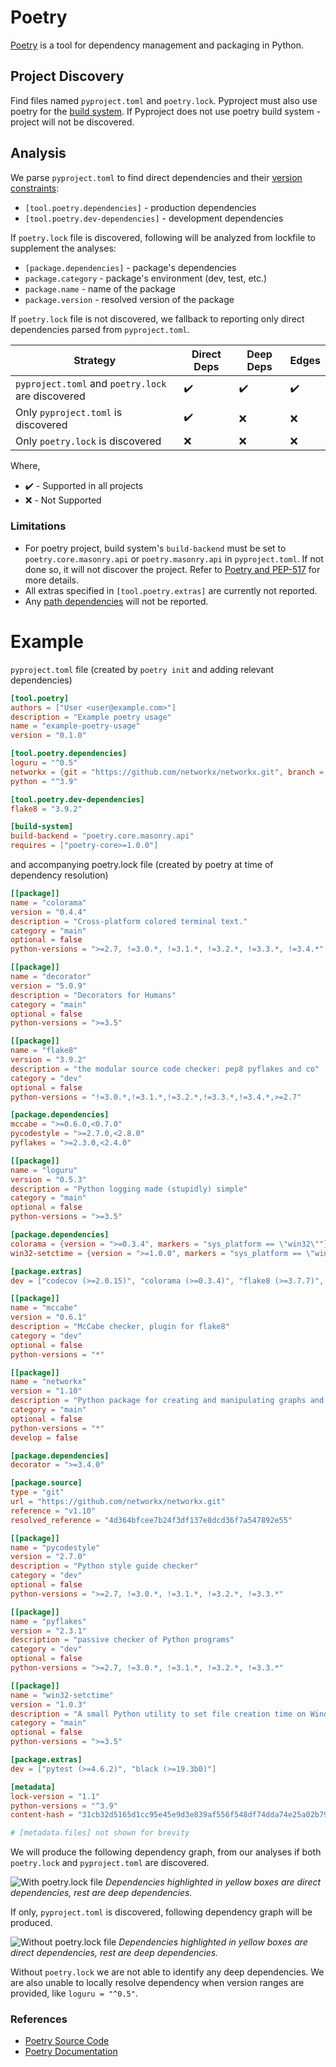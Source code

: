 # Poetry

[Poetry](https://python-poetry.org/) is a tool for dependency management and packaging in Python.

## Project Discovery

Find files named `pyproject.toml` and `poetry.lock`. Pyproject must also use poetry for the [build system](https://python-poetry.org/docs/pyproject/#poetry-and-pep-517). If Pyproject does not use poetry build system - project will not be discovered.

## Analysis

We parse `pyproject.toml` to find direct dependencies and their [version constraints](https://python-poetry.org/docs/dependency-specification/): 

- `[tool.poetry.dependencies]` - production dependencies
- `[tool.poetry.dev-dependencies]` - development dependencies

If `poetry.lock` file is discovered, following will be analyzed from lockfile to supplement the analyses:

- `[package.dependencies]` - package's dependencies 
- `package.category` - package's environment (dev, test, etc.)
- `package.name` - name of the package
- `package.version` - resolved version of the package

If `poetry.lock` file is not discovered, we fallback to reporting only direct dependencies parsed from `pyproject.toml`. 

| Strategy                                          | Direct Deps        | Deep Deps          | Edges              |
| ------------------------------------------------- | ------------------ | ------------------ | ------------------ |
| `pyproject.toml` and `poetry.lock` are discovered | :heavy_check_mark: | :heavy_check_mark: | :heavy_check_mark: |
| Only `pyproject.toml` is discovered               | :heavy_check_mark: | :x:                | :x:                |
| Only `poetry.lock` is discovered                  | :x:                | :x:                | :x:                |

Where, 

* :heavy_check_mark: - Supported in all projects
* :x: - Not Supported

### Limitations

* For poetry project, build system's `build-backend` must be set to `poetry.core.masonry.api` or `poetry.masonry.api` in `pyproject.toml`. If not done so, it will not discover the project. Refer to [Poetry and PEP-517](https://python-poetry.org/docs/pyproject/#poetry-and-pep-517) for more details. 
* All extras specified in `[tool.poetry.extras]` are currently not reported. 
* Any [path dependencies](https://python-poetry.org/docs/dependency-specification/#path-dependencies) will not be reported.

# Example 

`pyproject.toml` file (created by `poetry init` and adding relevant dependencies)

```toml
[tool.poetry]
authors = ["User <user@example.com>"]
description = "Example poetry usage"
name = "example-poetry-usage"
version = "0.1.0"

[tool.poetry.dependencies]
loguru = "^0.5"
networkx = {git = "https://github.com/networkx/networkx.git", branch = "v1.10"}
python = "^3.9"

[tool.poetry.dev-dependencies]
flake8 = "3.9.2"

[build-system]
build-backend = "poetry.core.masonry.api"
requires = ["poetry-core>=1.0.0"]
```

and accompanying poetry.lock file (created by poetry at time of dependency resolution)

```toml
[[package]]
name = "colorama"
version = "0.4.4"
description = "Cross-platform colored terminal text."
category = "main"
optional = false
python-versions = ">=2.7, !=3.0.*, !=3.1.*, !=3.2.*, !=3.3.*, !=3.4.*"

[[package]]
name = "decorator"
version = "5.0.9"
description = "Decorators for Humans"
category = "main"
optional = false
python-versions = ">=3.5"

[[package]]
name = "flake8"
version = "3.9.2"
description = "the modular source code checker: pep8 pyflakes and co"
category = "dev"
optional = false
python-versions = "!=3.0.*,!=3.1.*,!=3.2.*,!=3.3.*,!=3.4.*,>=2.7"

[package.dependencies]
mccabe = ">=0.6.0,<0.7.0"
pycodestyle = ">=2.7.0,<2.8.0"
pyflakes = ">=2.3.0,<2.4.0"

[[package]]
name = "loguru"
version = "0.5.3"
description = "Python logging made (stupidly) simple"
category = "main"
optional = false
python-versions = ">=3.5"

[package.dependencies]
colorama = {version = ">=0.3.4", markers = "sys_platform == \"win32\""}
win32-setctime = {version = ">=1.0.0", markers = "sys_platform == \"win32\""}

[package.extras]
dev = ["codecov (>=2.0.15)", "colorama (>=0.3.4)", "flake8 (>=3.7.7)", "tox (>=3.9.0)", "tox-travis (>=0.12)", "pytest (>=4.6.2)", "pytest-cov (>=2.7.1)", "Sphinx (>=2.2.1)", "sphinx-autobuild (>=0.7.1)", "sphinx-rtd-theme (>=0.4.3)", "black (>=19.10b0)", "isort (>=5.1.1)"]

[[package]]
name = "mccabe"
version = "0.6.1"
description = "McCabe checker, plugin for flake8"
category = "dev"
optional = false
python-versions = "*"

[[package]]
name = "networkx"
version = "1.10"
description = "Python package for creating and manipulating graphs and networks"
category = "main"
optional = false
python-versions = "*"
develop = false

[package.dependencies]
decorator = ">=3.4.0"

[package.source]
type = "git"
url = "https://github.com/networkx/networkx.git"
reference = "v1.10"
resolved_reference = "4d364bfcee7b24f3df137e8dcd36f7a547892e55"

[[package]]
name = "pycodestyle"
version = "2.7.0"
description = "Python style guide checker"
category = "dev"
optional = false
python-versions = ">=2.7, !=3.0.*, !=3.1.*, !=3.2.*, !=3.3.*"

[[package]]
name = "pyflakes"
version = "2.3.1"
description = "passive checker of Python programs"
category = "dev"
optional = false
python-versions = ">=2.7, !=3.0.*, !=3.1.*, !=3.2.*, !=3.3.*"

[[package]]
name = "win32-setctime"
version = "1.0.3"
description = "A small Python utility to set file creation time on Windows"
category = "main"
optional = false
python-versions = ">=3.5"

[package.extras]
dev = ["pytest (>=4.6.2)", "black (>=19.3b0)"]

[metadata]
lock-version = "1.1"
python-versions = "^3.9"
content-hash = "31cb32d5165d1cc95e45e9d3e839af556f548df74dda74e25a02b79ba5aa5948"

# [metadata.files] not shown for brevity
```

We will produce the following dependency graph, from our analyses if both `poetry.lock` and `pyproject.toml` are discovered.

![With poetry.lock file](poetry-with-lock.svg)
_Dependencies highlighted in yellow boxes are direct dependencies, rest are deep dependencies._

If only, `pyproject.toml` is discovered, following dependency graph will be produced. 

![Without poetry.lock file](poetry-without-lock.svg)
_Dependencies highlighted in yellow boxes are direct dependencies, rest are deep dependencies._

Without `poetry.lock` we are not able to identify any deep dependencies. We are also unable to locally resolve dependency when version ranges are provided, like `loguru = "^0.5"`.

### References

* [Poetry Source Code](https://github.com/python-poetry/poetry)
* [Poetry Documentation](https://python-poetry.org/docs/)
